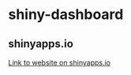 # shiny-dashboard

## shinyapps.io
[Link to website on shinyapps.io](https://toszek.shinyapps.io/depositpol/)  
